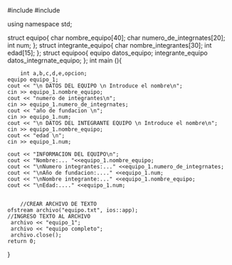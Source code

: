 #include <iostream>
#include <fstream>

using namespace std;

struct equipo{
	char nombre_equipo[40];
	char numero_de_integrnates[20];
	int num;
};
struct integrante_equipo{
	char nombre_integrantes[30];
	int edad[15];
};
struct equipoo{
	equipo datos_equipo;
	integrante_equipo datos_integrnate_equipo;
};
int main (){

		int a,b,c,d,e,opcion;
	equipo equipo_1;
	cout << "\n DATOS DEL EQUIPO \n Introduce el nombre\n";
	cin >> equipo_1.nombre_equipo;
	cout << "numero de integrantes\n";
	cin >> equipo_1.numero_de_integrnates;
	cout << "año de fundacion \n";
	cin >> equipo_1.num;
	cout << "\n DATOS DEL INTEGRANTE EQUIPO \n Introduce el nombre\n";
	cin >> equipo_1.nombre_equipo;
	cout << "edad \n";
	cin >> equipo_1.num;

	cout << "INFORMACION DEL EQUIPO\n";
	cout << "Nombre:... "<<equipo_1.nombre_equipo;
	cout << "\nNumero integrantes:..." <<equipo_1.numero_de_integrnates;
	cout << "\nAño de fundacion:...." <<equipo_1.num;
	cout << "\nNombre integrante:..." <<equipo_1.nombre_equipo;
	cout << "\nEdad:...." <<equipo_1.num;

	
		//CREAR ARCHIVO DE TEXTO
	ofstream archivo("equipo.txt", ios::app);
	//INGRESO TEXTO AL ARCHIVO
	 archivo << "equipo_1";
	 archivo << "equipo completo";
	 archivo.close();
	return 0;
}
